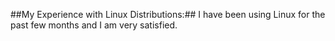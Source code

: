 ##My Experience with Linux Distributions:##
I have been using Linux for the past few months and I am very satisfied.
